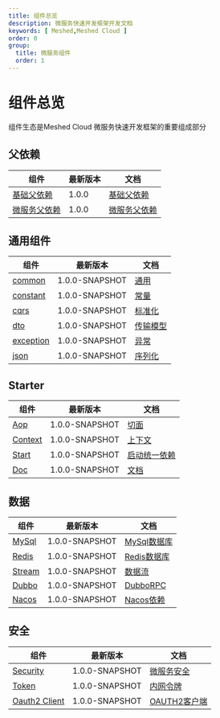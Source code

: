 ```yaml
---
title: 组件总览
description: 微服务快速开发框架开发文档
keywords: [ Meshed,Meshed Cloud ]
order: 0
group:
  title: 微服务组件
  order: 1
---
```


# 组件总览

组件生态是Meshed Cloud 微服务快速开发框架的重要组成部分

## 父依赖

| 组件                                                            | 最新版本  | 文档                                                  |
|---------------------------------------------------------------|-------|-----------------------------------------------------|
| [基础父依赖](https://github.com/meshed-cloud/meshed-base-parent)   | 1.0.0 | [基础父依赖](../components/parent-dependency.md#基础父依赖)   |
| [微服务父依赖](https://github.com/meshed-cloud/meshed-cloud-parent) | 1.0.0 | [微服务父依赖](../components/parent-dependency.md#微服务父依赖) |

## 通用组件

| 组件                                                                                                | 最新版本           | 文档                                   |
|---------------------------------------------------------------------------------------------------|----------------|--------------------------------------|
| [common](https://github.com/meshed-cloud/meshed-cloud-base/tree/master/meshed-cloud-common)       | 1.0.0-SNAPSHOT | [通用](../components/common.md#通用组件)   |
| [constant](https://github.com/meshed-cloud/meshed-cloud-base/tree/master/meshed-cloud-constant)   | 1.0.0-SNAPSHOT | [常量](../components/common.md#常量)     |
| [cqrs](https://github.com/meshed-cloud/meshed-cloud-base/tree/master/meshed-cloud-cqrs)           | 1.0.0-SNAPSHOT | [标准化](../components/common.md#标准化)   |
| [dto](https://github.com/meshed-cloud/meshed-cloud-base/tree/master/meshed-cloud-dto)             | 1.0.0-SNAPSHOT | [传输模型](../components/common.md#传输模型) |
| [exception](https://github.com/meshed-cloud/meshed-cloud-base/tree/master/meshed-cloud-exception) | 1.0.0-SNAPSHOT | [异常](../components/common.md#异常)     |
| [json](https://github.com/meshed-cloud/meshed-cloud-base/tree/master/meshed-cloud-json])          | 1.0.0-SNAPSHOT | [序列化](../components/common.md#序列化)   |

## Starter

| 组件                                                                                                       | 最新版本           | 文档                                        |
|----------------------------------------------------------------------------------------------------------|----------------|-------------------------------------------|
| [Aop](https://github.com/meshed-cloud/meshed-cloud-starter/tree/master/meshed-cloud-aop-starter)         | 1.0.0-SNAPSHOT | [切面](../components/starter.md#切面)         |
| [Context](https://github.com/meshed-cloud/meshed-cloud-starter/tree/master/meshed-cloud-context-starter) | 1.0.0-SNAPSHOT | [上下文](../components/starter.md#上下文)       |
| [Start](https://github.com/meshed-cloud/meshed-cloud-starter/tree/master/meshed-cloud-start-starter)     | 1.0.0-SNAPSHOT | [启动统一依赖](../components/starter.md#启动统一依赖) |
| [Doc](https://github.com/meshed-cloud/meshed-cloud-starter/tree/master/meshed-cloud-doc-starter)         | 1.0.0-SNAPSHOT | [文档](../components/starter.md#文档)         |

## 数据

| 组件                                                                                                     | 最新版本           | 文档                                                  |
|--------------------------------------------------------------------------------------------------------|----------------|-----------------------------------------------------|
| [MySql](https://github.com/meshed-cloud/meshed-cloud-data/tree/master/meshed-cloud-data-mysql-starter) | 1.0.0-SNAPSHOT | [MySql数据库](../components/data.md#MySql数据库#MySql数据库) |
| [Redis](https://github.com/meshed-cloud/meshed-cloud-data/tree/master/meshed-cloud-data-redis-starter) | 1.0.0-SNAPSHOT | [Redis数据库](../components/data.md#Redis数据库)          |
| [Stream](https://github.com/meshed-cloud/meshed-cloud-data/tree/master/meshed-cloud-stream-starter)    | 1.0.0-SNAPSHOT | [数据流](../components/data.md#数据流)                    |
| [Dubbo](https://github.com/meshed-cloud/meshed-cloud-data/tree/master/meshed-cloud-dubbo-starter)      | 1.0.0-SNAPSHOT | [DubboRPC](../components/data.md#DubboRPC)          |
| [Nacos](https://github.com/meshed-cloud/meshed-cloud-data/tree/master/meshed-cloud-nacos-starter)      | 1.0.0-SNAPSHOT | [Nacos依赖](../components/data.md#Nacos依赖)            |

## 安全

| 组件                                                                                                                             | 最新版本           | 文档                                               |
|--------------------------------------------------------------------------------------------------------------------------------|----------------|--------------------------------------------------|
| [Security](https://github.com/meshed-cloud/meshed-cloud-security/tree/master/meshed-cloud-security-starter)                    | 1.0.0-SNAPSHOT | [微服务安全](../components/security.md#微服务安全)         |
| [Token](https://github.com/meshed-cloud/meshed-cloud-security/tree/master/meshed-cloud-security-token-starter)                 | 1.0.0-SNAPSHOT | [内网令牌](../components/security.md#内网令牌)           |
| [Oauth2 Client](https://github.com/meshed-cloud/meshed-cloud-security/tree/master/meshed-cloud-security-oauth2-client-starter) | 1.0.0-SNAPSHOT | [OAUTH2客户端](../components/security.md#OAUTH2客户端) |

